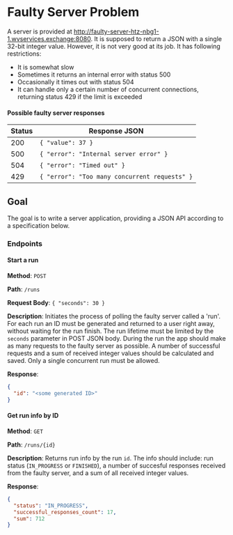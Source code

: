 # Faulty Server Problem

A server is provided at http://faulty-server-htz-nbg1-1.wvservices.exchange:8080. It is supposed to return a JSON with a single 32-bit integer value. However, it is not very good at its job. It has following restrictions:

- It is somewhat slow
- Sometimes it returns an internal error with status 500
- Occasionally it times out with status 504
- It can handle only a certain number of concurrent connections, returning status 429 if the limit is exceeded

#### Possible faulty server responses

| Status | Response JSON                                 |
| ------ | --------------------------------------------- |
| 200    | `{ "value": 37 }`                             |
| 500    | `{ "error": "Internal server error" }`        |
| 504    | `{ "error": "Timed out" }`                    |
| 429    | `{ "error": "Too many concurrent requests" }` |

## Goal

The goal is to write a server application, providing a JSON API according to a specification below.

### Endpoints

#### Start a run

**Method**: `POST`

**Path**: `/runs`

**Request Body**: `{ "seconds": 30 }`

**Description**: Initiates the process of polling the faulty server called a 'run'. For each run an ID must be generated and returned to a user right away, without waiting for the run finish. The run lifetime must be limited by the `seconds` parameter in POST JSON body. During the run the app should make as many requests to the faulty server as possible. A number of successful requests and a sum of received integer values should be calculated and saved. Only a single concurrent run must be allowed.

**Response**:

```json
{
  "id": "<some generated ID>"
}
```

#### Get run info by ID

**Method**: `GET`

**Path**: `/runs/{id}`

**Description**: Returns run info by the run `id`. The info should include: run status (`IN_PROGRESS` or `FINISHED`), a number of succesful responses received from the faulty server, and a sum of all received integer values.

**Response**:

```json
{
  "status": "IN_PROGRESS",
  "successful_responses_count": 17,
  "sum": 712
}
```

